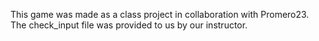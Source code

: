 This game was made as a class project in collaboration with Promero23. The check_input file was provided to us by our instructor.
